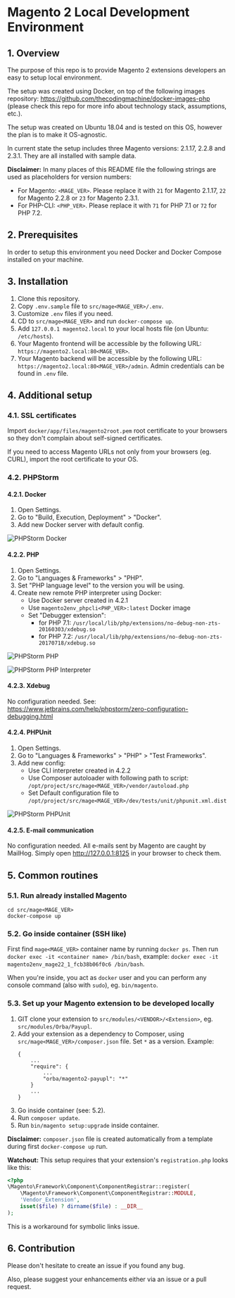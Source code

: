 Magento 2 Local Development Environment
=======================================

## 1. Overview

The purpose of this repo is to provide Magento 2 extensions developers an easy to setup local environment.

The setup was created using Docker, on top of the following images repository: https://github.com/thecodingmachine/docker-images-php (please check this repo for more info about technology stack, assumptions, etc.).

The setup was created on Ubuntu 18.04 and is tested on this OS, however the plan is to make it OS-agnostic.

In current state the setup includes three Magento versions: 2.1.17, 2.2.8 and 2.3.1. They are all installed with sample data.

**Disclaimer:** In many places of this README file the following strings are used as placeholders for version numbers:
* For Magento: `<MAGE_VER>`. Please replace it with `21` for Magento 2.1.17, `22` for Magento 2.2.8 or `23` for Magento 2.3.1.
* For PHP-CLI: `<PHP_VER>`. Please replace it with `71` for PHP 7.1 or `72` for PHP 7.2.

## 2. Prerequisites
      
In order to setup this environment you need Docker and Docker Compose installed on your machine.

## 3. Installation

1. Clone this repository.
2. Copy `.env.sample` file to `src/mage<MAGE_VER>/.env`.
3. Customize `.env` files if you need.
4. CD to `src/mage<MAGE_VER>` and run `docker-compose up`.
5. Add `127.0.0.1 magento2.local` to your local hosts file (on Ubuntu: `/etc/hosts`).
6. Your Magento frontend will be accessible by the following URL: `https://magento2.local:80<MAGE_VER>`.
7. Your Magento backend will be accessible by the following URL: `https://magento2.local:80<MAGE_VER>/admin`. Admin credentials can be found in `.env` file.

## 4. Additional setup

### 4.1. SSL certificates

Import `docker/app/files/magento2root.pem` root certificate to your browsers so they don't complain about self-signed certificates.

If you need to access Magento URLs not only from your browsers (eg. CURL), import the root certificate to your OS.

### 4.2. PHPStorm

#### 4.2.1. Docker

1. Open Settings.
2. Go to "Build, Execution, Deployment" > "Docker".
3. Add new Docker server with default config.

![PHPStorm Docker](docs/phpstorm-docker.png)

#### 4.2.2. PHP

1. Open Settings.
2. Go to "Languages & Frameworks" > "PHP".
3. Set "PHP language level" to the version you will be using.
4. Create new remote PHP interpreter using Docker:
    * Use Docker server created in 4.2.1
    * Use `magento2env_phpcli<PHP_VER>:latest` Docker image
    * Set "Debugger extension":
        * for PHP 7.1: `/usr/local/lib/php/extensions/no-debug-non-zts-20160303/xdebug.so`
        * for PHP 7.2: `/usr/local/lib/php/extensions/no-debug-non-zts-20170718/xdebug.so`
 
![PHPStorm PHP](docs/phpstorm-php.png)

![PHPStorm PHP Interpreter](docs/phpstorm-php-interpreter.png)

#### 4.2.3. Xdebug

No configuration needed. See: https://www.jetbrains.com/help/phpstorm/zero-configuration-debugging.html

#### 4.2.4. PHPUnit

1. Open Settings.
2. Go to "Languages & Frameworks" > "PHP" > "Test Frameworks".
3. Add new config:
    * Use CLI interpreter created in 4.2.2
    * Use Composer autoloader with following path to script: `/opt/project/src/mage<MAGE_VER>/vendor/autoload.php`
    * Set Default configuration file to `/opt/project/src/mage<MAGE_VER>/dev/tests/unit/phpunit.xml.dist`

![PHPStorm PHPUnit](docs/phpstorm-phpunit.png)

#### 4.2.5. E-mail communication

No configuration needed. All e-mails sent by Magento are caught by MailHog. Simply open http://127.0.0.1:8125 in your browser to check them.

## 5. Common routines

### 5.1. Run already installed Magento

```
cd src/mage<MAGE_VER>
docker-compose up
```

### 5.2. Go inside container (SSH like) 

First find `mage<MAGE_VER>` container name by running `docker ps`. Then run `docker exec -it <container name> /bin/bash`, example: `docker exec -it magento2env_mage22_1_fcb38b06f0c6 /bin/bash`.

When you're inside, you act as `docker` user and you can perform any console command (also with `sudo`), eg. `bin/magento`.

### 5.3. Set up your Magento extension to be developed locally

1. GIT clone your extension to `src/modules/<VENDOR>/<Extension>`, eg. `src/modules/Orba/Payupl`.
2. Add your extension as a dependency to Composer, using `src/mage<MAGE_VER>/composer.json` file. Set `*` as a version. Example:
    ```
    {
        ...
        "require": {
            ...
            "orba/magento2-payupl": "*"
        }
        ...
    }
    ```
3. Go inside container (see: 5.2).
4. Run `composer update`.
5. Run `bin/magento setup:upgrade` inside container.

**Disclaimer:** `composer.json` file is created automatically from a template during first `docker-compose up` run.

**Watchout:** This setup requires that your extension's `registration.php` looks like this:

```php
<?php
\Magento\Framework\Component\ComponentRegistrar::register(
    \Magento\Framework\Component\ComponentRegistrar::MODULE,
    'Vendor_Extension',
    isset($file) ? dirname($file) : __DIR__
);
```

This is a workaround for symbolic links issue.

## 6. Contribution

Please don't hesitate to create an issue if you found any bug.

Also, please suggest your enhancements either via an issue or a pull request.
